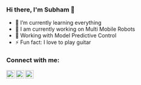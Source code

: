 ### Hi there, I'm Subham 👋



- 🌱 I’m currently learning everything 
- 🌱 I am currently working on Multi Mobile Robots
- 🌱 Working with Model Predictive Control
- ⚡ Fun fact: I love to play guitar

### Connect with me:
[<img align="left" alt="codeSTACKr | LinkedIn" width="22px" src="https://cdn.jsdelivr.net/npm/simple-icons@v3/icons/linkedin.svg" />][linkedin]
[<img align="left" alt="codeSTACKr | Twitter" width="22px" src="https://cdn.jsdelivr.net/npm/simple-icons@v3/icons/twitter.svg" />][twitter]
[<img align="left" alt="codeSTACKr | Instagram" width="22px" src="https://cdn.jsdelivr.net/npm/simple-icons@v3/icons/instagram.svg" />][instagram]


[twitter]: https://twitter.com/SubhamUpadhaya7
[instagram]: https://www.instagram.com/subhamupadhayay356/
[linkedin]: https://linkedin.com/in/upadhayay
